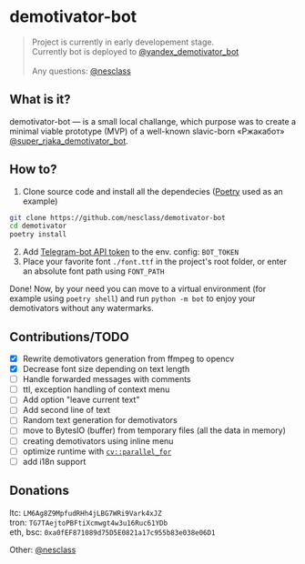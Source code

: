 # demotivator-bot

> Project is currently in early developement stage. \
> Currently bot is deployed to [@yandex_demotivator_bot](https://t.me/yandex_demotivator_bot) \
> \
> Any questions: [@nesclass](https://t.me/nesclass)

## What is it?
demotivator-bot — is a small local challange,
which purpose was to create a minimal viable prototype (MVP)
of a well-known slavic-born «Ржакабот» [@super_rjaka_demotivator_bot](https://t.me/super_rjaka_demotivator_bot).

## How to?
1. Clone source code and install all the dependecies ([Poetry](https://python-poetry.org) used as an example)
```bash
git clone https://github.com/nesclass/demotivator-bot
cd demotivator
poetry install
```
2. Add [Telegram-bot API token](https://t.me/BotFather) to the env. config: `BOT_TOKEN`
3. Place your favorite font `./font.ttf` in the project's root folder, or enter an absolute font path using `FONT_PATH`

Done! Now, by your need you can move to a virtual environment (for example using `poetry shell`)
and run `python -m bot` to enjoy your demotivators without any watermarks.

## Contributions/TODO
- [x] Rewrite demotivators generation from ffmpeg to opencv
- [x] Decrease font size depending on text length
- [ ] Handle forwarded messages with comments 
- [ ] ttl, exception handling of context menu
- [ ] Add option "leave current text"
- [ ] Add second line of text
- [ ] Random text generation for demotivators
- [ ] move to BytesIO (buffer) from temporary files (all the data in memory)
- [ ] creating demotivators using inline menu 
- [ ] optimize runtime with [`cv::parallel_for`](https://docs.opencv.org/4.x/dc/ddf/tutorial_how_to_use_OpenCV_parallel_for_new.html)
- [ ] add i18n support

## Donations

ltc: `LM6Ag8Z9MpfudRHh4jLBG7WRi9Vark4xJZ` \
tron: `TG7TAejtoPBFtiXcmwgt4w3u16Ruc61YDb`\
eth, bsc: `0xa0fEF871089d75D5E0821a17c955b83e038e06D1`

Other: [@nesclass](https://t.me/nesclass)
